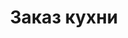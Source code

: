 ---
layout: order.ect
href: '/kitchens/kitchen-order'
lang: ru
title: 'Заказ кухни'
navigationTitle: 'Заказ'
request:
  title: 'Запрос'
  subtitle: 'Просим в посетить магазины кухонь Диалог'
  image: '/images/запитване.jpg'
  description: 'Чтобы сделать запрос, просим посетить магазины кухонь Диалог. После того, как выложите Ваши требования и укажете какая из наших моделей Вам понравилась, мы сможем максимально быть Вам полезными в выборе и консультировать Вас по всем возникшим вопросам. Чтобы дать Вам точное предложение и быть максимально полезными, Вам лучше сделать эскиз помещения.'
project:
  title: 'Проект'
  subtitle: 'Сделаем 3D фотореалистический проект'
  image: '/images/проект-big.jpg'
  description: 'Само проектирование – один из важнейших этапов в процессе создания кухни. Техническое лицо компании Диалог возьмет точные размеры и геометрию помещения. С помощью специального софтвера для проектирования мы сделаем фото-реалистический проект, который будет максимально близок к вашей настоящей кухне и который реально будет исполнен. '
price:
  title: 'Цена'
  subtitle: 'Цена, до 2 часа после запроса'
  image: '/images/цена-2.jpg'
  description: 'Если идет речь о цене на линейный метр, мы скажем, что нет точного ответа на этот вопрос, так как в одном линейном метре могут поместиться неопределенное число и разных по виду компонентов. Как ориентир – просим посетить наши магазины, где на каждой кухне есть табличка, на которой указана точная цена. А чтобы получить конкретную цену сколько будет стоить кухня, которую вы выбрали, не колебайтесь сделать запрос, на который мы ответим в течение двух рабочих дня.'
ptitleSchema: 
  title: 'Схема помещения'
  columns: 
    -
      description: 'Схема помещения – это вид сверху с приблизительными размерами. Рекомендуется отметить расстояния к существующим выводам для прямой и обратной воды, вытяжному отверстию, высоту помещения, а также все остальное, что покажется Вам важным или вызовет конфликт.'
    -
      description: 'Важно отметить все окна, колонны, ниши, опорные балки, изгибы, дымовые трубы и пр. Данная информация будет полезна проектантам Диалог в изготовлении первоначального проекта и предложения для Вас.'
ptitleProject: 
  title: 'Проект кухни'
  columns: 
    -
      description: 'В Диалог обратим внимание на семейные традиции, число людей и на Ваш образ жизни.Обсудим модель, которая Вам понравилась, сравним ее с другими моделями, покажем Вам разницу в материалах и, таким образом, Вы сделаете свой выбор на Ваш вкус. Вместе сделаем лучшую комбинацию компонентов, цветов и аксессуаров, подберем подходящие электроприборы, мойку, смеситель и вытяжной шкаф.'
    -
      description: 'КК утвержденному проекту изготовим (бесплатно) проекты на ВК, электропроводку и вытяжку, и проконсультируем Вас при их сполнении. В приложении к утвержденному Вами проекту - окончательная цена, договор, срок на выработку и дата монтажа. Можете выбрать удобный для Вас способ платежа. '
---